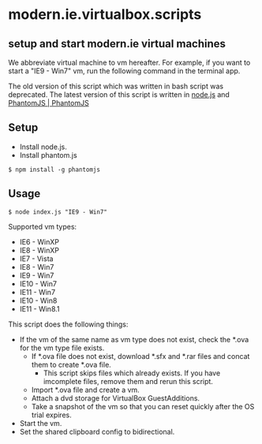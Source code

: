 modern.ie.virtualbox.scripts
============================

setup and start modern.ie virtual machines
------------------------------------------

We abbreviate virtual machine to vm hereafter.
For example, if you want to start a "IE9 - Win7" vm, run the following command in the terminal app.

The old version of this script which was written in bash script was deprecated.
The latest version of this script is written in [node.js](http://nodejs.org/) and [PhantomJS | PhantomJS](http://phantomjs.org/)

## Setup

- Install node.js.
- Install phantom.js

```
$ npm install -g phantomjs
```


## Usage

```
$ node index.js "IE9 - Win7"
```

Supported vm types:

* IE6 - WinXP
* IE8 - WinXP
* IE7 - Vista
* IE8 - Win7
* IE9 - Win7
* IE10 - Win7
* IE11 - Win7
* IE10 - Win8
* IE11 - Win8.1


This script does the following things:

* If the vm of the same name as vm type does not exist, check the *.ova for the vm type file exists.
    * If *.ova file does not exist, download *.sfx and *.rar files and concat them to create *.ova file.
        * This script skips files which already exists. If you have imcomplete files, remove them and rerun this script.
    * Import *.ova file and create a vm.
    * Attach a dvd storage for VirtualBox GuestAdditions.
    * Take a snapshot of the vm so that you can reset quickly after the OS trial expires.
* Start the vm.
* Set the shared clipboard config to bidirectional.

